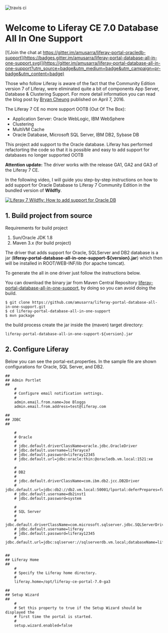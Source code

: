![travis ci](https://travis-ci.org/amusarra/liferay-portal-database-all-in-one-support.svg?branch=master)

# Welcome to Liferay CE 7.0 Database All In One Support

[![Join the chat at https://gitter.im/amusarra/liferay-portal-oracledb-support](https://badges.gitter.im/amusarra/liferay-portal-database-all-in-one-support.svg)](https://gitter.im/amusarra/liferay-portal-database-all-in-one-support?utm_source=badge&utm_medium=badge&utm_campaign=pr-badge&utm_content=badge)

Those who follow Liferay is aware of the fact that the Community Edition version 7 of Liferay, were eliminated quite a bit of components App Server, Database & Clustering Support. For more detail information you can read the blog post by [Bryan Cheung]( https://www.liferay.com/it/web/bryan.cheung/blog/-/blogs/liferay-portal-7-ce-app-server-database-clustering-support) published on April 7, 2016.

The Liferay 7 CE no more support OOTB (Out Of The Box):
* Application Server: Oracle WebLogic, IBM WebSphere
* Clustering
* MultiVM Cache
* Oracle Database, Microsoft SQL Server, IBM DB2, Sybase DB

This project add support to the Oracle database. Liferay has performed refactorting the code so that it is possible and easy to add support for databases no longer supported OOTB

**Attention update:** The driver works with the release GA1, GA2 and GA3 of the Liferay 7 CE.

In the following video, I will guide you step-by-step instructions on how to add support for Oracle Database to Liferay 7 Community Edition in the bundled version of **Wildfly**.

[![Liferay 7 Wildfly: How to add support for Oracle DB ](https://img.youtube.com/vi/7fojCjko7Ac/0.jpg)](https://www.youtube.com/watch?v=7fojCjko7Ac)


## 1. Build project from source
Requirements for build project
1. Sun/Oracle JDK 1.8
2. Maven 3.x (for build project)

The driver that adds support for Oracle, SQLServer and DB2 database is a jar (**liferay-portal-database-all-in-one-support-${version}.jar**) which then will be installed in ROOT/WEB-INF/lib (for apache tomcat).

To generate the all in one driver just follow the instructions below.

You can download the binary jar from Maven Central Repository [liferay-portal-database-all-in-one-support](https://search.maven.org/#search%7Cga%7C1%7Cit.dontesta), by doing so you can avoid doing the build.

```
$ git clone https://github.com/amusarra/liferay-portal-database-all-in-one-support.git
$ cd liferay-portal-database-all-in-one-support
$ mvn package
```

the build process create the jar inside the (maven) target directory:

```
liferay-portal-database-all-in-one-support-${version}.jar
```

## 2. Configure Liferay

Below you can see the portal-ext.properties. In the sample file are shown configurations for Oracle, SQL Server, and DB2.

```
##
## Admin Portlet
##
    #
    # Configure email notification settings.
    #
    admin.email.from.name=Joe Bloggs
    admin.email.from.address=test@liferay.com

##
## JDBC
##

    #
    # Oracle
    #
    # jdbc.default.driverClassName=oracle.jdbc.OracleDriver
    # jdbc.default.username=liferayce7
    # jdbc.default.password=liferay12345
    # jdbc.default.url=jdbc:oracle:thin:@oracledb.vm.local:1521:xe

    #
    # DB2
    #
    # jdbc.default.driverClassName=com.ibm.db2.jcc.DB2Driver
    # jdbc.default.url=jdbc:db2://db2.vm.local:50001/lportal:deferPrepares=false;fullyMaterializeInputStreams=true;fullyMaterializeLobData=true;progresssiveLocators=2;progressiveStreaming=2;
    # jdbc.default.username=db2inst1
    # jdbc.default.password=system

    #
    # SQL Server
    #
    # jdbc.default.driverClassName=com.microsoft.sqlserver.jdbc.SQLServerDriver
    # jdbc.default.username=liferay
    # jdbc.default.password=liferay12345
    # jdbc.default.url=jdbc:sqlserver://sqlserverdb.vm.local;databaseName=liferayce7


##
## Liferay Home
##
    #
    # Specify the Liferay home directory.
    #
    liferay.home=/opt/liferay-ce-portal-7.0-ga3

##
## Setup Wizard
##
    #
    # Set this property to true if the Setup Wizard should be displayed the
    # first time the portal is started.
    #
    setup.wizard.enabled=false
```

